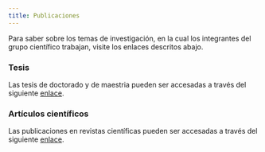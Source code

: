 ```yaml
---
title: Publicaciones
---
```


Para saber sobre los temas de investigación, en la cual los integrantes del grupo científico trabajan, visite los enlaces descritos abajo.

### **Tesis**

Las tesis de doctorado y de maestria pueden ser accesadas a través del siguiente [enlace](./publicaciones/tesis.md).

### **Artículos científicos**

Las publicaciones en revistas científicas pueden ser accesadas a través del siguiente [enlace](./publicaciones/publicaciones.md).